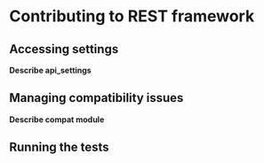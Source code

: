 # Contributing to REST framework

## Accessing settings

**Describe api_settings**

## Managing compatibility issues

**Describe compat module**

## Running the tests

